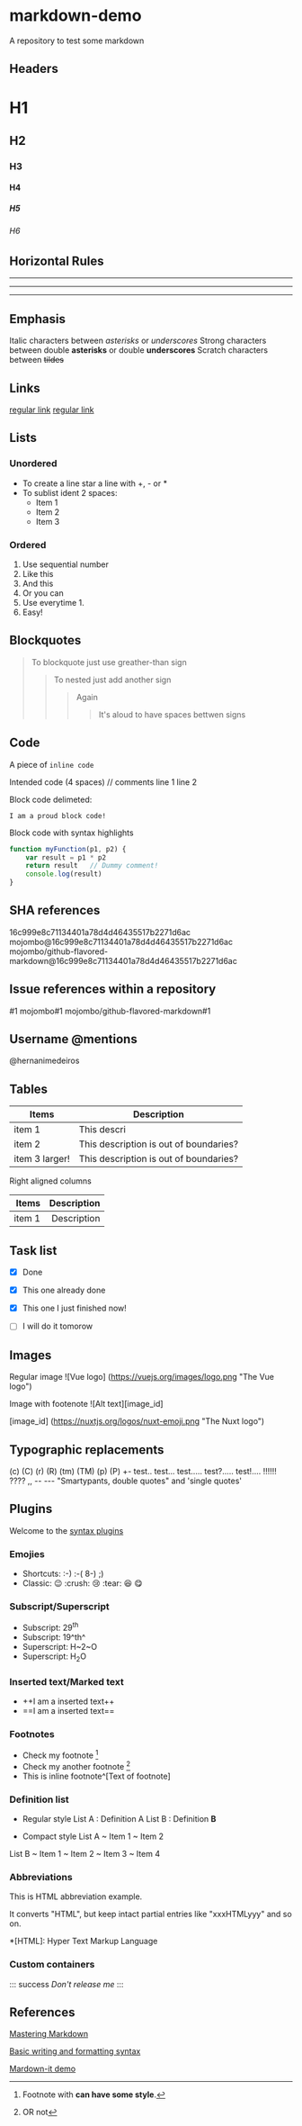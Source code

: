 # markdown-demo

A repository to test some markdown


## Headers

# H1
## H2
### H3
#### H4
##### H5
###### H6


## Horizontal Rules
___
---
***


## Emphasis

Italic characters between *asterisks* or _underscores_ 
Strong characters between double **asterisks** or double __underscores__
Scratch characters between ~~tildes~~


## Links

[regular link](https://github.com/hernanimedeiros)
[regular link](https://github.com/hernanimedeiros "this is title!")


## Lists

### Unordered

+ To create a line star a line with +, - or *
+ To sublist ident 2 spaces:
  + Item 1
  - Item 2
  * Item 3

### Ordered

1. Use sequential number
2. Like this
3. And this
1. Or you can
1. Use everytime 1.
1. Easy!


## Blockquotes

> To blockquote just use greather-than sign
>> To nested just add another sign
>>> Again
> > > > It's aloud to have spaces bettwen signs


## Code

A piece of `inline code`

Intended code (4 spaces)
    // comments
    line 1
    line 2

Block code delimeted:
```
I am a proud block code!
```

Block code with syntax highlights
``` js
function myFunction(p1, p2) {
    var result = p1 * p2
    return result   // Dummy comment!
    console.log(result)
}
```


## SHA references

16c999e8c71134401a78d4d46435517b2271d6ac
mojombo@16c999e8c71134401a78d4d46435517b2271d6ac
mojombo/github-flavored-markdown@16c999e8c71134401a78d4d46435517b2271d6ac


## Issue references within a repository

#1
mojombo#1
mojombo/github-flavored-markdown#1


## Username @mentions

@hernanimedeiros


## Tables

| Items  | Description |
| -------| ----------- |
| item 1 | This descri |
| item 2 | This description is out of boundaries? |
| item 3 larger! | This description is out of boundaries? |

Right aligned columns

| Items  | Description |
| ------:| -----------:|
| item 1 | Description |


## Task list

- [x] Done
- [x] This one already done
- [x] This one I just finished now!
- [ ] I will do it tomorow


## Images

Regular image
![Vue logo]
(https://vuejs.org/images/logo.png "The Vue logo")

Image with footenote
![Alt text][image_id]

[image_id]
(https://nuxtjs.org/logos/nuxt-emoji.png "The Nuxt logo")


## Typographic replacements

(c) (C) (r) (R) (tm) (TM) (p) (P) +-
test.. test... test..... test?..... test!....
!!!!!! ???? ,,  -- ---
"Smartypants, double quotes" and 'single quotes'


## Plugins

Welcome to the [syntax plugins](https://www.npmjs.org/browse/keyword/markdown-it-plugin)

### Emojies

* Shortcuts: :-) :-( 8-) ;)
* Classic: :wink: :crush: :cry: :tear: :laughing: :yum:

### Subscript/Superscript

* Subscript: 29<sup>th</sup>
* Subscript: 19^th^
* Superscript: H~2~O
* Superscript: H<sub>2</sub>O

### Inserted text/Marked text

* ++I am a inserted text++
* ==I am a inserted text==

### Footnotes

* Check my footnote [^first]
* Check my another footnote [^second]
* This is inline footnote^[Text of footnote]

[^first]: Footnote with __can have some style__.
[^second]: OR not

### Definition list

* Regular style
List A
:   Definition A
List B
:   Definition **B**

* Compact style
List A
  ~ Item 1
  ~ Item 2

List B
  ~ Item 1
  ~ Item 2
  ~ Item 3
  ~ Item 4

### Abbreviations

This is HTML abbreviation example.

It converts "HTML", but keep intact partial entries like "xxxHTMLyyy" and so on.

*[HTML]: Hyper Text Markup Language

### Custom containers

::: success
*Don't release me*
:::


## References

[Mastering Markdown](https://guides.github.com/features/mastering-markdown/)

[Basic writing and formatting syntax](https://docs.github.com/en/github/writing-on-github/basic-writing-and-formatting-syntax)

[Mardown-it demo](https://markdown-it.github.io/)

